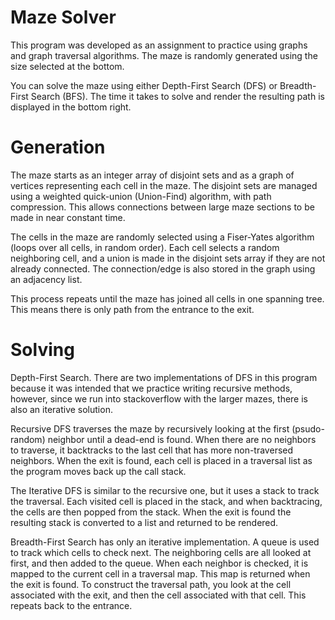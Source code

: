 # Maze Solver
This program was developed as an assignment to practice using graphs and
graph traversal algorithms. The maze is randomly generated using the size
selected at the bottom.

You can solve the maze using either Depth-First Search (DFS) or
Breadth-First Search (BFS). The time it takes to solve and render
the resulting path is displayed in the bottom right.

# Generation
The maze starts as an integer array of disjoint sets and as a graph of vertices 
representing each cell in the maze. The disjoint sets are managed using a weighted 
quick-union (Union-Find) algorithm, with path compression. This allows connections 
between large maze sections to be made in near constant time.

The cells in the maze are randomly selected using a Fiser-Yates algorithm 
(loops over all cells, in random order). Each cell selects a random neighboring
cell, and a union is made in the disjoint sets array if they are not already 
connected. The connection/edge is also stored in the graph using an adjacency list.

This process repeats until the maze has joined all cells in one spanning tree. 
This means there is only path from the entrance to the exit. 

# Solving

Depth-First Search. There are two implementations of DFS in this program because
it was intended that we practice writing recursive methods, however, since we run 
into stackoverflow with the larger mazes, there is also an iterative solution.

Recursive DFS traverses the maze by recursively looking at the first (psudo-random)
neighbor until a dead-end is found. When there are no neighbors to traverse, it 
backtracks to the last cell that has more non-traversed neighbors. When the exit is found,
each cell is placed in a traversal list as the program moves back up the call stack.

The Iterative DFS is similar to the recursive one, but it uses a stack to track the 
traversal. Each visited cell is placed in the stack, and when backtracing, the cells 
are then popped from the stack. When the exit is found the resulting stack is converted
to a list and returned to be rendered.

Breadth-First Search has only an iterative implementation. A queue is used to track which
cells to check next. The neighboring cells are all looked at first, and then added to the
queue. When each neighbor is checked, it is mapped to the current cell in a traversal map. 
This map is returned when the exit is found. To construct the traversal path, you
look at the cell associated with the exit, and then the cell associated with that cell.
This repeats back to the entrance.

